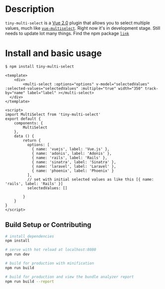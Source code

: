 # Description
`tiny-multi-select` is a [Vue 2.0](https://vuejs.org) plugin that allows you to select multiple values, much like [`vue-multiselect`](https://github.com/shentao/vue-multiselect). Right now it's in development stage. Still needs to update lot many things. Find the npm package [`link`](https://www.npmjs.com/package/tiny-multi-select)

# Install and basic usage

```sh
$ npm install tiny-multi-select
```

```
<template>
	<div>
		<multi-select :options="options" v-model="selectedValues" :selected-values="selectedValues" :multiple="true" width="350" track-by="name" label="label" ></multi-select>
  </div>
</template>

<script>
import MultiSelect from 'tiny-multi-select'
export default {
	components: {
		MultiSelect
	},
	data () {
		return {
		  options: [
		    { name: 'vuejs', label: 'Vue.js' },
		    { name: 'adonis', label: 'Adonis' },
		    { name: 'rails', label: 'Rails' },
		    { name: 'sinatra', label: 'Sinatra' },
		    { name: 'laravel', label: 'Laravel' },
		    { name: 'phoenix', label: 'Phoenix' }
		  ],
		  // set with initial selected values as like this [{ name: 'rails', label: 'Rails' }]
		  selectedValues: []

		}
	}
}
</script>
```

## Build Setup or Contributing

``` bash
# install dependencies
npm install

# serve with hot reload at localhost:8080
npm run dev

# build for production with minification
npm run build

# build for production and view the bundle analyzer report
npm run build --report
```


